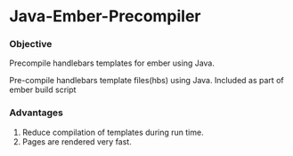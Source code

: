 # Java-Ember-Precompiler

### Objective

Precompile handlebars templates for ember using Java.

Pre-compile handlebars template files(hbs) using Java.
Included as part of ember build script

### Advantages

1. Reduce compilation of templates during run time.
2. Pages are rendered very fast.
